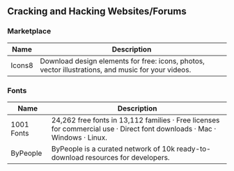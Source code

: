

## Cracking and Hacking Websites/Forums

### Marketplace 

|Name|Description|
|---|---|
| Icons8 | Download design elements for free: icons, photos, vector illustrations, and music for your videos. |


### Fonts

|Name|Description|
|---|---|
| 1001 Fonts | 24,262 free fonts in 13,112 families · Free licenses for commercial use · Direct font downloads · Mac · Windows · Linux. |
| ByPeople | ByPeople is a curated network of 10k ready-to-download resources for developers. |
